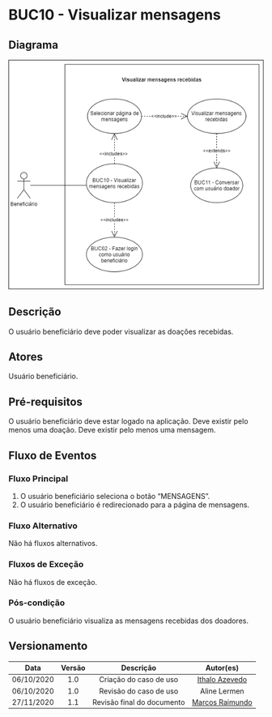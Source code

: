 # BUC10 - Visualizar mensagens

## Diagrama

![BUC10](../../../../assets/images/casosDeUso/BUC10.png)

## Descrição

O usuário beneficiário deve poder visualizar as doações recebidas.

## Atores

Usuário beneficiário.

## Pré-requisitos

O usuário beneficiário deve estar logado na aplicação.
Deve existir pelo menos uma doação.
Deve existir pelo menos uma mensagem.

## Fluxo de Eventos

### Fluxo Principal

1. O usuário beneficiário seleciona o botão “MENSAGENS”.
2. O usuário beneficiário é redirecionado para a página de mensagens.

### Fluxo Alternativo

Não há fluxos alternativos.

### Fluxos de Exceção

Não há fluxos de exceção.

### Pós-condição

O usuário beneficiário visualiza as mensagens recebidas dos doadores.

## Versionamento

|    Data    | Versão |                        Descrição                         |                            Autor(es)                             |
| :--------: | :----: | :------------------------------------------------------: | :--------------------------------------------------------------: |
| 06/10/2020 | 1.0 | Criação do caso de uso | [Ithalo Azevedo](https://github.com/ithaloazevedo) |
| 06/10/2020 | 1.0 | Revisão do caso de uso | Aline Lermen |
| 27/11/2020 | 1.1 | Revisão final do documento | [Marcos Raimundo](https://github.com/MarcosFloresta) |
